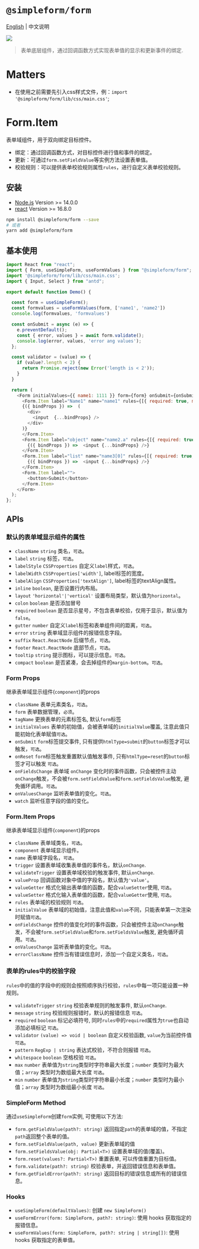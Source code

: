 # `@simpleform/form`

[English](./README.md) | 中文说明

[![](https://img.shields.io/badge/version-2.0.1-green)](https://www.npmjs.com/package/@simpleform/form)

> 表单底层组件，通过回调函数方式实现表单值的显示和更新事件的绑定.

# Matters
 - 在使用之前需要先引入css样式文件，例：`import '@simpleform/form/lib/css/main.css'`;

# Form.Item

表单域组件，用于双向绑定目标控件。

- 绑定：通过回调函数方式，对目标控件进行值和事件的绑定。
- 更新：可通过`form.setFieldValue`等实例方法设置表单值。
- 校验规则：可以提供表单校验规则属性`rules`，进行自定义表单校验规则。

## 安装
- [Node.js](https://nodejs.org/en/) Version >= 14.0.0
- [react](https://react.docschina.org/) Version >= 16.8.0
```bash
npm install @simpleform/form --save
# 或者
yarn add @simpleform/form
```

## 基本使用

```javascript
import React from "react";
import { Form, useSimpleForm, useFormValues } from "@simpleform/form";
import '@simpleform/form/lib/css/main.css';
import { Input, Select } from "antd";

export default function Demo() {

  const form = useSimpleForm();
  const formvalues = useFormValues(form, ['name1', 'name2'])
  console.log(formvalues, 'formvalues')

  const onSubmit = async (e) => {
    e.preventDefault();
    const { error, values } = await form.validate();
    console.log(error, values, 'error ang values');
  };

  const validator = (value) => {
    if (value?.length < 2) {
      return Promise.reject(new Error('length is < 2'));
    }
  }

  return (
    <Form initialValues={{ name1: 1111 }} form={form} onSubmit={onSubmit}>
      <Form.Item label="Name1" name="name1" rules={[{ required: true, message: 'name1 is Empty' }, { validator: validator, message: 'validator error' }]}>
      {({ bindProps }) =>  (
        <div>
          <input  {...bindProps} />
        </div>
      )}
      </Form.Item>
      <Form.Item label="object" name="name2.a" rules={[{ required: true, message: 'name2.a is empty' }]}>
        {({ bindProps }) =>  <input {...bindProps} />}
      </Form.Item>
      <Form.Item label="list" name="name3[0]" rules={[{ required: true, message: 'name3[0] is empty' }]}>
        {({ bindProps }) =>  <input {...bindProps} />}
      </Form.Item>
      <Form.Item label="">
        <button>Submit</button>
      </Form.Item>
    </Form>
  );
};
```
## APIs

### 默认的表单域显示组件的属性
- `className` `string` 类名，`可选`。
- `label` `string` 标签，`可选`。
- `labelStyle` `CSSProperties` 自定义`label`样式，`可选`。
- `labelWidth` `CSSProperties['width']`, label标签的宽度。
- `labelAlign` `CSSProperties['textAlign']`, label标签的textAlign属性。
- `inline` `boolean`, 是否设置行内布局。
- `layout` `'horizontal'|'vertical'` 设置布局类型，默认值为`horizontal`。
- `colon` `boolean` 是否添加冒号
- `required` `boolean` 是否显示星号，不包含表单校验，仅用于显示，默认值为`false`。
- `gutter` `number` 自定义`label`标签和表单组件间的距离，`可选`。
- `error` `string` 表单域显示组件的报错信息字段。
- `suffix` `React.ReactNode` 后缀节点，`可选`。
- `footer` `React.ReactNode` 底部节点，`可选`。
- `tooltip` `string` 提示图标，可以提示信息。`可选`。
- `compact` `boolean` 是否紧凑，会去掉组件的`margin-bottom`。`可选`。

### Form Props
继承表单域显示组件(`component`)的props

- `className` 表单元素类名，`可选`。
- `form` 表单数据管理，`必须`。
- `tagName` 更换表单的元素标签名, 默认`form`标签
- `initialValues` 表单的初始值，会被表单域的`initialValue`覆盖, 注意此值只能初始化表单赋值`可选`。
- `onSubmit` `form`标签提交事件, 只有提供`htmlType=submit`的`button`标签才可以触发，`可选`。
- `onReset` `form`标签触发重置默认值触发事件, 只有`htmlType=reset`的`button`标签才可以触发 `可选`。
- `onFieldsChange` 表单域 `onChange` 变化时的事件函数，只会被控件主动`onChange`触发，不会被`form.setFieldValue`和`form.setFieldsValue`触发, 避免循环调用。`可选`。
- `onValuesChange` 监听表单值的变化。`可选`。
- `watch` 监听任意字段的值的变化。


### Form.Item Props
继承表单域显示组件(`component`)的props

- `className` 表单域类名，`可选`。
- `component` 表单域显示组件。
- `name` 表单域字段名，`可选`。
- `trigger` 设置表单域收集表单值的事件名，默认`onChange`.
- `validateTrigger` 设置表单域校验的触发事件, 默认`onChange`.
- `valueProp` 回调函数对象中值的字段名，默认值为`'value'`。
- `valueGetter` 格式化输出表单值的函数，配合`valueSetter`使用, `可选`。
- `valueSetter` 格式化输入表单值的函数，配合`valueGetter`使用, `可选`。
- `rules` 表单域的校验规则 `可选`。
- `initialValue` 表单域的初始值，注意此值和`value`不同，只能表单第一次渲染时赋值`可选`。
- `onFieldsChange` 控件的值变化时的事件函数，只会被控件主动`onChange`触发，不会被`form.setFieldValue`和`form.setFieldsValue`触发, 避免循环调用。`可选`。
- `onValuesChange` 监听表单值的变化。`可选`。
- `errorClassName` 控件当有错误信息时，添加一个自定义类名，`可选`。

### 表单的rules中的校验字段
`rules`中的值的字段中的规则会按照顺序执行校验，`rules`中每一项只能设置一种规则。
- `validateTrigger` `string` 校验表单规则的触发事件, 默认`onChange`.
- `message` `string` 校验规则报错时，默认的报错信息 `可选`。
- `required` `boolean` 标记必填符号, 同时`rules`中的`required`属性为`true`也自动添加必填标记 `可选`。
- `validator` `(value) => void | boolean` 自定义校验函数, `value`为当前控件值 `可选`。
- `pattern` `RegExp | string` 表达式校验，不符合则报错 `可选`。
- `whitespace` `boolean` 空格校验 `可选`。
- `max` `number` 表单值为`string`类型时字符串最大长度；`number` 类型时为最大值；`array` 类型时为数组最大长度 `可选`。
- `min` `number` 表单值为`string`类型时字符串最小长度；`number` 类型时为最小值；`array` 类型时为数组最小长度 `可选`。

### SimpleForm Method
 通过`useSimpleForm`创建`form`实例, 可使用以下方法:
- `form.getFieldValue(path?: string)` 返回指定`path`的表单域的值，不指定`path`返回整个表单的值。
- `form.setFieldValue(path, value)` 更新表单域的值
- `form.setFieldsValue(obj: Partial<T>)` 设置表单域的值(覆盖)。
- `form.reset(values?: Partial<T>)` 重置表单, 可以传值重置为目标值。
- `form.validate(path?: string)` 校验表单，并返回错误信息和表单值。
- `form.getFieldError(path?: string)` 返回目标的错误信息或所有的错误信息。

### Hooks

- `useSimpleForm(defaultValues)`: 创建 `new SimpleForm()`
- `useFormError(form: SimpleForm, path?: string)`: 使用 hooks 获取指定的报错信息。
- `useFormValues(form: SimpleForm, path?: string | string[])`: 使用 hooks 获取指定的表单值。